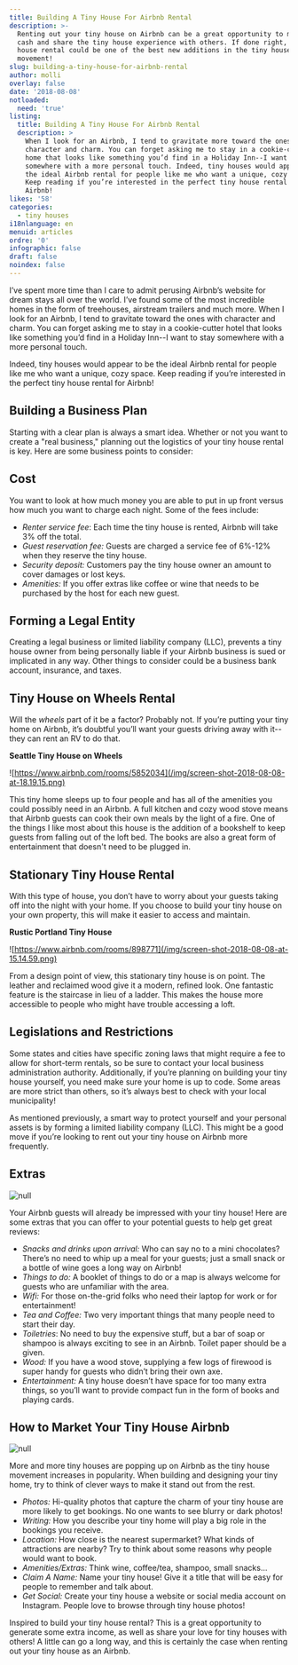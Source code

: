 ```yaml
---
title: Building A Tiny House For Airbnb Rental
description: >-
  Renting out your tiny house on Airbnb can be a great opportunity to make extra
  cash and share the tiny house experience with others. If done right, your tiny
  house rental could be one of the best new additions in the tiny house
  movement!
slug: building-a-tiny-house-for-airbnb-rental
author: molli
overlay: false
date: '2018-08-08'
notloaded:
  need: 'true'
listing:
  title: Building A Tiny House For Airbnb Rental
  description: >
    When I look for an Airbnb, I tend to gravitate more toward the ones with
    character and charm. You can forget asking me to stay in a cookie-cutter
    home that looks like something you’d find in a Holiday Inn--I want to stay
    somewhere with a more personal touch. Indeed, tiny houses would appear to be
    the ideal Airbnb rental for people like me who want a unique, cozy space.
    Keep reading if you’re interested in the perfect tiny house rental for
    Airbnb!
likes: '58'
categories:
  - tiny houses
i18nlanguage: en
menuid: articles
ordre: '0'
infographic: false
draft: false
noindex: false
---
```

I’ve spent more time than I care to admit perusing Airbnb’s website for dream stays all over the world. I’ve found some of the most incredible homes in the form of treehouses, airstream trailers and much more. When I look for an Airbnb, I tend to gravitate toward the ones with character and charm. You can forget asking me to stay in a cookie-cutter hotel that looks like something you’d find in a Holiday Inn--I want to stay somewhere with a more personal touch. 

Indeed, tiny houses would appear to be the ideal Airbnb rental for people like me who want a unique, cozy space. Keep reading if you’re interested in the perfect tiny house rental for Airbnb!

## Building a Business Plan

Starting with a clear plan is always a smart idea. Whether or not you want to create a "real business," planning out the logistics of your tiny house rental is key. Here are some business points to consider:

## Cost

You want to look at how much money you are able to put in up front versus how much you want to charge each night. Some of the fees include:

* _Renter service fee_: Each time the tiny house is rented, Airbnb will take 3% off the total.
* _Guest reservation fee:_ Guests are charged a service fee of 6%-12% when they reserve the tiny house.
* _Security deposit:_ Customers pay the tiny house owner an amount to cover damages or lost keys.
* _Amenities:_ If you offer extras like coffee or wine that needs to be purchased by the host for each new guest.

## Forming a Legal Entity

Creating a legal business or limited liability company (LLC), prevents a tiny house owner from being personally liable if your Airbnb business is sued or implicated in any way. Other things to consider could be a business bank account, insurance, and taxes.

## Tiny House on Wheels Rental

Will the _wheels_ part of it be a factor? Probably not. If you’re putting your tiny home on Airbnb, it’s doubtful you’ll want your guests driving away with it--they can rent an RV to do that. 

**Seattle Tiny House on Wheels**

![https://www.airbnb.com/rooms/5852034](/img/screen-shot-2018-08-08-at-18.19.15.png)

This tiny home sleeps up to four people and has all of the amenities you could possibly need in an Airbnb. A full kitchen and cozy wood stove means that Airbnb guests can cook their own meals by the light of a fire. One of the things I like most about this house is the addition of a bookshelf to keep guests from falling out of the loft bed. The books are also a great form of entertainment that doesn't need to be plugged in. 

## **Stationary Tiny House Rental**

With this type of house, you don’t have to worry about your guests taking off into the night with your home. If you choose to build your tiny house on your own property, this will make it easier to access and maintain. 

**Rustic Portland Tiny House**

![https://www.airbnb.com/rooms/898771](/img/screen-shot-2018-08-08-at-15.14.59.png)

From a design point of view, this stationary tiny house is on point. The leather and reclaimed wood give it a modern, refined look. One fantastic feature is the staircase in lieu of a ladder. This makes the house more accessible to people who might have trouble accessing a loft. 

## Legislations and Restrictions

Some states and cities have specific zoning laws that might require a fee to allow for short-term rentals, so be sure to contact your local business administration authority. Additionally, if you’re planning on building your tiny house yourself, you need make sure your home is up to code. Some areas are more strict than others, so it’s always best to check with your local municipality!

As mentioned previously, a smart way to protect yourself and your personal assets is by forming a limited liability company (LLC). This might be a good move if you’re looking to rent out your tiny house on Airbnb more frequently.

## Extras

![null](/img/screen-shot-2018-08-08-at-18.30.26.png)

Your Airbnb guests will already be impressed with your tiny house! Here are some extras that you can offer to your potential guests to help get great reviews:

* _Snacks and drinks upon arrival:_ Who can say no to a mini chocolates? There’s no need to whip up a meal for your guests; just a small snack or a bottle of wine goes a long way on Airbnb!
* _Things to do:_ A booklet of things to do or a map is always welcome for guests who are unfamiliar with the area.
* _Wifi:_ For those on-the-grid folks who need their laptop for work or for entertainment!
* _Tea and Coffee:_ Two very important things that many people need to start their day.
* _Toiletries_: No need to buy the expensive stuff, but a bar of soap or shampoo is always exciting to see in an Airbnb. Toilet paper should be a given. 
* _Wood:_ If you have a wood stove, supplying a few logs of firewood is super handy for guests who didn’t bring their own axe.
* _Entertainment:_ A tiny house doesn’t have space for too many extra things, so you’ll want to provide compact fun in the form of books and playing cards.

## How to Market Your Tiny House Airbnb

![null](/img/screen-shot-2018-08-08-at-18.32.41.png)

More and more tiny houses are popping up on Airbnb as the tiny house movement increases in popularity. When building and designing your tiny home, try to think of clever ways to make it stand out from the rest. 

* _Photos:_ Hi-quality photos that capture the charm of your tiny house are more likely to get bookings. No one wants to see blurry or dark photos!
* _Writing:_ How you describe your tiny home will play a big role in the bookings you receive. 
* _Location:_ How close is the nearest supermarket? What kinds of attractions are nearby? Try to think about some reasons why people would want to book.
* _Amenities/Extras:_ Think wine, coffee/tea, shampoo, small snacks...
* _Claim A Name:_ Name your tiny house! Give it a title that will be easy for people to remember and talk about.
* _Get Social:_ Create your tiny house a website or social media account on Instagram. People love to browse through tiny house photos!

Inspired to build your tiny house rental? This is a great opportunity to generate some extra income, as well as share your love for tiny houses with others! A little can go a long way, and this is certainly the case when renting out your tiny house as an Airbnb.
